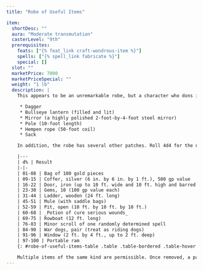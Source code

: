 ```yaml
---
title: "Robe of Useful Items"

item:
  shortDesc: ""
  aura: "Moderate transmutation"
  casterLevel: "9th"
  prerequisites:
    feats: ["{% feat_link craft-wondrous-item %}"]
    spells: ["{% spell_link fabricate %}"]
    special: []
  slot: ""
  marketPrice: 7000
  marketPriceSpecial: ""
  weight: "1 lb"
  description: |
    This appears to be an unremarkable robe, but a character who dons it notes that it is adorned with small cloth patches of various shapes. Only the wearer of the robe can see these patches, recognize them for what items they become, and detach them. One patch can be detached each round. Detaching a patch causes it to become an actual item, as indicated below. A newly created _robe of useful items_ always has two each of the following patches:

     * Dagger
     * Bullseye lantern (filled and lit)
     * Mirror (a highly polished 2-foot-by-4-foot steel mirror)
     * Pole (10-foot length)
     * Hempen rope (50-foot coil)
     * Sack

    In addition, the robe has several other patches. Roll 4d4 for the number of other patches and then roll for each patch on the table below to determine its nature.

    |---
    | d% | Result
    |-|-
    | 01-08 | Bag of 100 gold pieces
    | 09-15 | Coffer, silver (6 in. by 6 in. by 1 ft.), 500 gp value
    | 16-22 | Door, iron (up to 10 ft. wide and 10 ft. high and barred on one side &ndash; must be placed upright, attaches and hinges itself)
    | 23-30 | Gems, 10 (100 gp value each)
    | 31-44 | Ladder, wooden (24 ft. long)
    | 45-51 | Mule (with saddle bags)
    | 52-59 | Pit, open (10 ft. by 10 ft. by 10 ft.)
    | 60-68 | _Potion of cure serious wounds_
    | 69-75 | Rowboat (12 ft. long)
    | 76-83 | Minor scroll of one randomly determined spell
    | 84-90 | War dogs, pair (treat as riding dogs)
    | 91-96 | Window (2 ft. by 4 ft., up to 2 ft. deep)
    | 97-100 | Portable ram
    {: #robe-of-useful-items-table .table .table-bordered .table-hover .table-striped data-caption="Table: Robe of Useful Items Patches" }

    Multiple items of the same kind are permissible. Once removed, a patch cannot be replaced.
---
```

